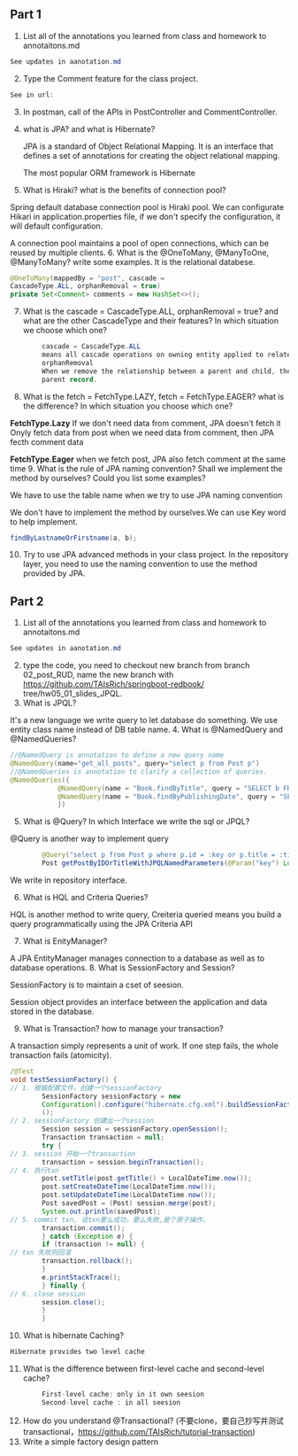 ## Part 1
1. List all of the annotations you learned from class and homework to
   annotaitons.md
```java
See updates in aanotation.md
```
2. Type the Comment feature for the class project.
```java
See in url:
```
3. In postman, call of the APIs in PostController and CommentController.
4. what is JPA? and what is Hibernate?

   JPA is a standard of Object Relational Mapping. It is an interface that defines a set of
   annotations for creating the object relational mapping.

   The most popular ORM framework is Hibernate
5. What is Hiraki? what is the benefits of connection pool?

Spring default database connection pool is Hiraki pool. We can configurate Hikari in application.properties file, if we don't specify the
configuration, it will default configuration.

A connection pool maintains a pool of open connections, which can be reused by multiple clients.
6. What is the @OneToMany, @ManyToOne, @ManyToMany? write some examples.
It is the relational databese.
```java
@OneToMany(mappedBy = "post", cascade =
CascadeType.ALL, orphanRemoval = true)
private Set<Comment> comments = new HashSet<>();
```
7. What is the cascade = CascadeType.ALL, orphanRemoval = true? and what
   are the other CascadeType and their features? In which situation we choose
   which one?
```java
        cascade = CascadeType.ALL
        means all cascade operations on owning entity applied to related entity 
        orphanRemoval
        When we remove the relationship between a parent and child, the child record becomes an orphan record meaning that it does not have a
        parent record. 
```
8. What is the fetch = FetchType.LAZY, fetch = FetchType.EAGER? what is the
   difference? In which situation you choose which one?

**FetchType.Lazy**
If we don't need data from comment, JPA doesn't fetch it
Onyly fetch data from post
when we need data from comment, then JPA fecth comment data

**FetchType.Eager**
when we fetch post, JPA also fetch comment at the same time
9. What is the rule of JPA naming convention? Shall we implement the method by
   ourselves? Could you list some examples?

We have to use the table name when we try to use JPA naming convention

We don't have to implement the method by ourselves.We can use Key word to help implement.
```java
findByLastnameOrFirstname(a, b);
```

10. Try to use JPA advanced methods in your class project. In the repository layer,
    you need to use the naming convention to use the method provided by JPA.

## Part 2
1. List all of the annotations you learned from class and homework to
   annotaitons.md
```java
See updates in aanotation.md
```
2. type the code, you need to checkout new branch from branch 02_post_RUD,
   name the new branch with https://github.com/TAIsRich/springboot-redbook/
   tree/hw05_01_slides_JPQL.
3. What is JPQL?

It's a new language we write query to let database do something. We use entity class name instead of DB table name.
4. What is @NamedQuery and @NamedQueries?

```java
//@NamedQuery is annotation to define a new query name
@NamedQuery(name="get_all_posts", query="select p from Post p")
//@NamedQueries is annotation to clarify a collection of queries.
@NamedQueries({
            @NamedQuery(name = "Book.findByTitle", query = "SELECT b FROM Book b WHERE b.title = :title"),
            @NamedQuery(name = "Book.findByPublishingDate", query = "SELECT b FROM Book b WHERE b.publishingDate = :publishingDate")
            })
```
5. What is @Query? In which Interface we write the sql or JPQL?

@Query is another way to implement query 
```java
        @Query("select p from Post p where p.id = :key or p.title = :title")
        Post getPostByIDOrTitleWithJPQLNamedParameters(@Param("key") Long id,@Param("title") String title)
```
We write in repository interface.

6. What is HQL and Criteria Queries?

HQL is another method to write query, Creiteria queried means you build a query programmatically using the JPA Criteria API

7. What is EnityManager?

A JPA EntityManager manages connection to a database as well as to database
operations. 
8. What is SessionFactory and Session?

SessionFactory is to maintain a cset of seesion.

Session object provides an interface between the application and data stored in the
database.

9. What is Transaction? how to manage your transaction?

A transaction simply represents a unit of work.
If one step fails, the whole transaction fails (atomicity). 

```java
/@Test
void testSessionFactory() {
// 1. 根据配置⽂件，创建⼀个sessionFactory
        SessionFactory sessionFactory = new
        Configuration().configure("hibernate.cfg.xml").buildSessionFactory
        ();
// 2. sessionFactory 创建出⼀个session
        Session session = sessionFactory.openSession();
        Transaction transaction = null;
        try {
// 3. session 开始⼀个transaction
        transaction = session.beginTransaction();
// 4. 执⾏txn
        post.setTitle(post.getTitle() + LocalDateTime.now());
        post.setCreateDateTime(LocalDateTime.now());
        post.setUpdateDateTime(LocalDateTime.now());
        Post savedPost = (Post) session.merge(post);
        System.out.println(savedPost);
// 5. commit txn, 该txn要么成功，要么失败,是个原⼦操作。
        transaction.commit();
        } catch (Exception e) {
        if (transaction != null) {
// txn 失败则回滚
        transaction.rollback();
        }
        e.printStackTrace();
        } finally {
// 6. close session
        session.close();
        }
        }
```
10. What is hibernate Caching?
```java
Hibernate provides two level cache
```
11. What is the difference between first-level cache and second-level cache?

```java
        First-level cache: only in it own seesion 
        Second-level cache : in all seesion
```
12. How do you understand @Transactional? (不要clone，要⾃⼰抄写并测试
    transactional，https://github.com/TAIsRich/tutorial-transaction)
13. Write a simple factory design pattern